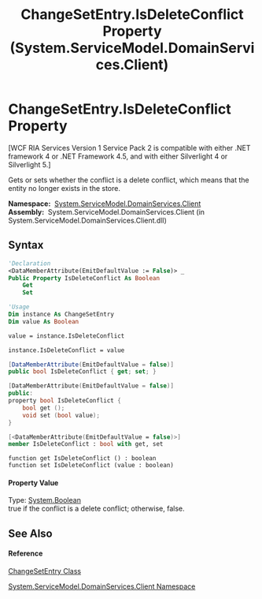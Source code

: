 ﻿---
title: ChangeSetEntry.IsDeleteConflict Property  (System.ServiceModel.DomainServices.Client)
TOCTitle: IsDeleteConflict Property
ms:assetid: P:System.ServiceModel.DomainServices.Client.ChangeSetEntry.IsDeleteConflict
ms:mtpsurl: https://msdn.microsoft.com/en-us/library/system.servicemodel.domainservices.client.changesetentry.isdeleteconflict(v=VS.91)
ms:contentKeyID: 28755433
ms.date: 01/27/2012
mtps_version: v=VS.91
f1_keywords:
- System.ServiceModel.DomainServices.Client.ChangeSetEntry.IsDeleteConflict
- System.ServiceModel.DomainServices.Client.ChangeSetEntry.get_IsDeleteConflict
- System.ServiceModel.DomainServices.Client.ChangeSetEntry.set_IsDeleteConflict
dev_langs:
- CSharp
- JScript
- VB
- FSharp
- c++
api_location:
- System.ServiceModel.DomainServices.Client.dll
api_name:
- System.ServiceModel.DomainServices.Client.ChangeSetEntry.get_IsDeleteConflict
- System.ServiceModel.DomainServices.Client.ChangeSetEntry.IsDeleteConflict
- System.ServiceModel.DomainServices.Client.ChangeSetEntry.set_IsDeleteConflict
api_type:
- Managed
topic_type:
- apiref
- kbSyntax
product_family_name: VS
ROBOTS: INDEX,FOLLOW
---

# ChangeSetEntry.IsDeleteConflict Property

\[WCF RIA Services Version 1 Service Pack 2 is compatible with either .NET framework 4 or .NET Framework 4.5, and with either Silverlight 4 or Silverlight 5.\]

Gets or sets whether the conflict is a delete conflict, which means that the entity no longer exists in the store.

**Namespace:**  [System.ServiceModel.DomainServices.Client](ff422479\(v=vs.91\).md)  
**Assembly:**  System.ServiceModel.DomainServices.Client (in System.ServiceModel.DomainServices.Client.dll)

## Syntax

``` vb
'Declaration
<DataMemberAttribute(EmitDefaultValue := False)> _
Public Property IsDeleteConflict As Boolean
    Get
    Set
```

``` vb
'Usage
Dim instance As ChangeSetEntry
Dim value As Boolean

value = instance.IsDeleteConflict

instance.IsDeleteConflict = value
```

``` csharp
[DataMemberAttribute(EmitDefaultValue = false)]
public bool IsDeleteConflict { get; set; }
```

``` c++
[DataMemberAttribute(EmitDefaultValue = false)]
public:
property bool IsDeleteConflict {
    bool get ();
    void set (bool value);
}
```

``` fsharp
[<DataMemberAttribute(EmitDefaultValue = false)>]
member IsDeleteConflict : bool with get, set
```

``` jscript
function get IsDeleteConflict () : boolean
function set IsDeleteConflict (value : boolean)
```

#### Property Value

Type: [System.Boolean](https://msdn.microsoft.com/en-us/library/a28wyd50)  
true if the conflict is a delete conflict; otherwise, false.  

## See Also

#### Reference

[ChangeSetEntry Class](ff422693\(v=vs.91\).md)

[System.ServiceModel.DomainServices.Client Namespace](ff422479\(v=vs.91\).md)

